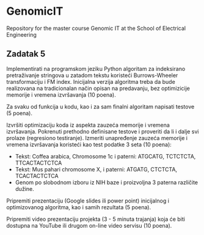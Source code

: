 # GenomicIT

Repository for the master course Genomic IT at the School of Electrical Engineering

## Zadatak 5
Implementirati na programskom jeziku Python algoritam za indeksirano pretraživanje stringova u zatadom tekstu koristeći Burrows-Wheeler transformaciju i FM index. Inicijalna verzija algoritma treba da bude realizovana na tradicionalan način opisan na predavanju, bez optimizicije memorije i vremena izvršavanja (10 poena).

Za svaku od funkcija u kodu, kao i za sam finalni algoritam napisati testove (5 poena).

Izvršiti optimizaciju koda iz aspekta zauzeća memorije i vremena izvršavanja. Pokrenuti prethodno definisane testove i proveriti da li i dalje svi prolaze (regresiono testiranje). Izmeriti unapređenje zauzeća memorije i vremena izvršavanja koristeći kao test podatke 3 seta (10 poena):
* Tekst: Coffea arabica, Chromosome 1c i paterni: ATGCATG, TCTCTCTA, TTCACTACTCTCA
* Tekst: Mus pahari chromosome X, i paterni: ATGATG, CTCTCTA, TCACTACTCTCA
* Genom po slobodnom izboru iz NIH baze i proizvoljna 3 paterna različite dužine.

Pripremiti prezentaciju (Google slides ili power point) inicijalnog i optimizovanog algoritma, kao i samih rezultata (5 poena).

Pripremiti video prezentaciju projekta (3 - 5 minuta trajanja) koja će biti dostupna na YouTube ili drugom on-line video servisu (10 poena).

